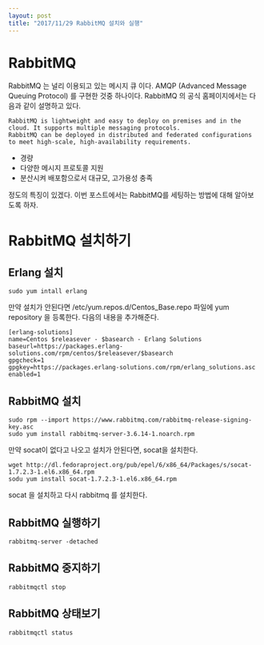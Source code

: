 ```yaml
---
layout: post
title: "2017/11/29 RabbitMQ 설치와 실행"
---
```


# RabbitMQ

RabbitMQ 는 널리 이용되고 있는 메시지 큐 이다. AMQP (Advanced Message Queuing Protocol) 를 구현한 것중 하나이다. RabbitMQ 의 공식 홈페이지에서는 다음과 같이 설명하고 있다.

```
RabbitMQ is lightweight and easy to deploy on premises and in the cloud. It supports multiple messaging protocols. 
RabbitMQ can be deployed in distributed and federated configurations to meet high-scale, high-availability requirements.
```

* 경량
* 다양한 메시지 프로토콜 지원
* 분산시켜 배포함으로서 대규모, 고가용성 충족

정도의 특징이 있겠다. 이번 포스트에서는 RabbitMQ를 세팅하는 방법에 대해 알아보도록 하자.

# RabbitMQ 설치하기
## Erlang 설치
```
sudo yum intall erlang
```

만약 설치가 안된다면 /etc/yum.repos.d/Centos_Base.repo 파일에 yum repository 을 등록한다.
다음의 내용을 추가해준다.
```
[erlang-solutions]
name=Centos $releasever - $basearch - Erlang Solutions
baseurl=https://packages.erlang-solutions.com/rpm/centos/$releasever/$basearch
gpgcheck=1
gpgkey=https://packages.erlang-solutions.com/rpm/erlang_solutions.asc
enabled=1
```

## RabbitMQ 설치
```
sudo rpm --import https://www.rabbitmq.com/rabbitmq-release-signing-key.asc
sudo yum install rabbitmq-server-3.6.14-1.noarch.rpm
```

만약 socat이 없다고 나오고 설치가 안된다면, socat을 설치한다.
```
wget http://dl.fedoraproject.org/pub/epel/6/x86_64/Packages/s/socat-1.7.2.3-1.el6.x86_64.rpm
sodu yum install socat-1.7.2.3-1.el6.x86_64.rpm
```
socat 을 설치하고 다시 rabbitmq 를 설치한다.

## RabbitMQ 실행하기
```
rabbitmq-server -detached
```

## RabbitMQ 중지하기
```
rabbitmqctl stop
```

## RabbitMQ 상태보기
```
rabbitmqctl status
```
